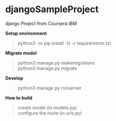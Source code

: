 # djangoSampleProject
django Project from Coursera IBM

**Setup environment**
> python3 -m pip install -U -r requirements.txt

**Migrate model**
> python3 manage.py makemigrations\
> python3 manage.py migrate

**Develop**
> python3 manage.py runserver

**How to build**
> create model (in models.py)\
> configure the route (in urls.py)

